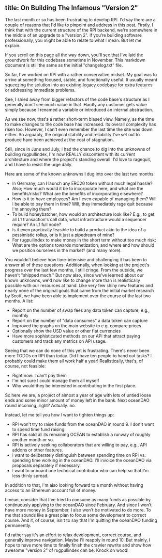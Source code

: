 title: On Building The Infamous "Version 2"
---

The last month or so has been frustrating to develop RPI. I'd say there are a
couple of reasons that I'd like to pinpoint and address in this post. Firstly,
I think that with the current structure of the RPI backend, we're somewhere in
the middle of an upgrade to a "version 2". If you're building software
professionally, you might be able to relate to what I mean. But let me explain.

If you scroll on this page all the way down, you'll see that I've laid the
groundwork for this codebase sometime in November. This markdown document is
still the same as the initial "changelog.txt" file. 

So far, I've worked on RPI with a rather conservative midset. My goal was to
arrive at something focused, stable, and functionally useful. It usually meant
squeezing the solution into an existing legacy codebase for extra features or
addressing immediate problems.

See, I shied away from bigger refactors of the code base's structure as I
generally don't see much value in that. Hardly any customer gets value simply
because I renamed a variable or introduced an internal abstraction.

As we see now, that's a rather short-term biased view. Namely, as the time to
make changes to the code base has increased. Its overall complexity has risen
too. However, I can't even remember the last time the site was down either. So
arguably, the original stability and reliability I've set out to produce have
been achieved at the cost of stagnation.

Still, since in June and July, I had the chance to dig into the unknowns of
building rugpullindex, I'm now REALLY discontent with its current architecture
and where the project's standing overall. I'd love to ragequit, and I have to
resist the urge daily.

Here are some of the known unknowns I dug into over the last two months:

- In Germany, can I launch any ERC20 token without much legal hassle? Also; How
  much would it be to incorporate here, and what are the benefits/risks? What
  are the benefits of incorporating elsewhere?
- How is it to have employees? Am I even capable of managing them? Will I be
  able to pay them in time? Will, they immediately rage quit because I'm
  annoying them?
- To build honeybatcher, how would an architecture look like? E.g., to get all
  L1 transaction's call data, what infrastructure would a sequencer require? An
  L1 full node?
- Is it even practically feasible to build a product akin to the idea of a
  pessimistic rollup, or is it just a pipedream of mine?
- For rugpullindex to make money in the short term without too much risk: What
  are the options towards monetization, and where and how should we position
  ourselves in the market?  (and many more).

You wouldn't believe how time-intensive and challenging it has been to answer
all of these questions. Additionally, when looking at the project's progress
over the last few months, I still cringe. From the outside, we haven't "shipped
much." But now also, since we've learned about our known unknowns, we'd now
like to change more than is realistically possible with our resources at hand.
Like very few shiny new features and nearly none of the original goals that
came from the initial market research by Scott, we have been able to implement
over the course of the last two months. A list:

- Report on the number of swap fees any data token can capture, e.g., monthly
- Report on the number of "data consumes" a data token can capture
- Improved the graphs on the main website to e.g. compare prices
- Optionally show the USD value or other fiat currencies
- Have more sophisticated methods on our API that attract paying customers and
  track any metrics on API usage.

Seeing that we can do none of this yet is frustrating. There's never been more
TODOs on RPI than today. Did I have ten people to hand out tasks? I probably
could make them all work half a year! Realistically, that's, of course, not
feasible:

- Right now: I can't pay them
- I'm not sure I could manage them all myself
- Why would they be interested in contributing in the first place.

So here we are, a project of almost a year of age with lots of untied loose
ends and some minor amount of money left in the bank. Next oceanDAO round
incoming, right? Actually: no.

Instead, let me tell you how I want to tighten things up:

- RPI won't try to raise funds from the oceanDAO in round 9. I don't want to
  spend time fund raising.
- RPI has sold all its remaining OCEAN to establish a runway of roughly another
  month or so.
- RPI is actively seeking collaborators that are willing to pay, e.g., API
  addons or other features.
- I want to deliberately distinguish between spending time on RPI vs. spending
  time working in the oceanDAO. I'll invoice the oceanDAO via proposals
  separately if necessary.
- I want to onboard one technical contributor who can help so that I'm less
  thinly spread.

In addition to that, I'm also looking forward to a month without having access
to an Ethereum account full of money.

I mean, consider that I've tried to consume as many funds as possible by
continuously applying to the oceanDAO since February. And since I won't have
more money in September, I also won't be motivated to do more. To me that
sounds like a great plan to focus some development to correct course. And it,
of course, isn't to say that I'm quitting the oceanDAO funding permanently.

I'd rather say it's an effort to relax development, correct course, and
generally improve navigation. Maybe I'll reapply in round 10. But mainly, I
hope to have more time to finally finish the crawler rewrite and show how awesome
"version 2" of rugpullindex can be. Knock on wood!
